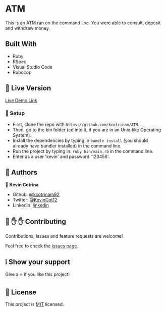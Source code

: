 # ATM
This is an ATM ran on the command line. You were able to consult, deposit and withdraw money.

## Built With

- Ruby
- RSpec
- Visual Studio Code
- Rubocop

## :red_circle: Live Version

  [Live Demo Link](https://repl.it/@kevincotrina/ATM)

### :construction_worker: Setup

- First, clone the repo with `https://github.com/kcotrinam/ATM`.
- Then, go to the bin folder (cd into it, if you are in an Unix-like Operating System).
- Install the dependencies by typing in `bundle install` (you should already have bundler installed) in the command line.
- Run the project by typing in: `ruby bin/main.rb` in the command line.
- Enter as a user 'kevin' and password '123456'.


## :bust_in_silhouette: Authors

👤 **Kevin Cotrina**

- Github: [@kcotrinam92](https://github.com/kcotrinam92)
- Twitter: [@KevinCot12](https://twitter.com/KevinCot12)
- Linkedin: [linkedin](https://www.linkedin.com/in/kevin-cotrina-6208b7149/)

## 🤝 :raised_hand: :raised_hand: Contributing

Contributions, issues and feature requests are welcome!

Feel free to check the [issues page](https://github.com/kcotrinam/ATM/issues).

## :grey_exclamation: Show your support

Give a ⭐️ if you like this project!


## 📝 License

This project is [MIT](./LICENSE) licensed.
